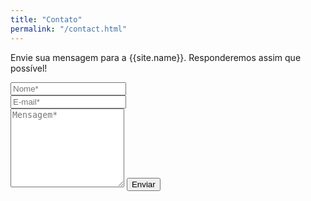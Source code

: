 ```yaml
---
title: "Contato"
permalink: "/contact.html"
---
```


<form action="https://formspree.io/f/xoqygevr" method="POST">    
<p class="mb-4">Envie sua mensagem para a {{site.name}}. Responderemos assim que possível!</p>
<div class="form-group row">
<div class="col-md-6">
<input class="form-control" type="text" name="name" placeholder="Nome*" required>
</div>
<div class="col-md-6">
<input class="form-control" type="email" name="_replyto" placeholder="E-mail*" required>
</div>
</div>
<textarea rows="8" class="form-control mb-3" name="message" placeholder="Mensagem*" required></textarea>    
<input class="btn btn-secondary" type="submit" value="Enviar">
</form>